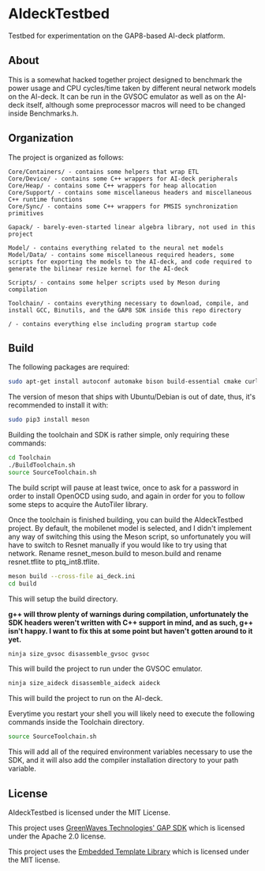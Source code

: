 # AIdeckTestbed

Testbed for experimentation on the GAP8-based AI-deck platform.

## About

This is a somewhat hacked together project designed to benchmark the power usage and CPU cycles/time taken by different neural network models on the AI-deck. It can be run in the GVSOC emulator as well as on the AI-deck itself, although some preprocessor macros will need to be changed inside Benchmarks.h.

## Organization

The project is organized as follows:

```
Core/Containers/ - contains some helpers that wrap ETL
Core/Device/ - contains some C++ wrappers for AI-deck peripherals
Core/Heap/ - contains some C++ wrappers for heap allocation
Core/Support/ - contains some miscellaneous headers and miscellaneous C++ runtime functions
Core/Sync/ - contains some C++ wrappers for PMSIS synchronization primitives

Gapack/ - barely-even-started linear algebra library, not used in this project

Model/ - contains everything related to the neural net models
Model/Data/ - contains some miscellaneous required headers, some scripts for exporting the models to the AI-deck, and code required to generate the bilinear resize kernel for the AI-deck

Scripts/ - contains some helper scripts used by Meson during compilation

Toolchain/ - contains everything necessary to download, compile, and install GCC, Binutils, and the GAP8 SDK inside this repo directory

/ - contains everything else including program startup code
```

## Build

The following packages are required:

```bash
sudo apt-get install autoconf automake bison build-essential cmake curl doxygen flex git gtkwave libftdi-dev libftdi1 libjpeg-dev libsdl2-dev libsdl2-ttf-dev libsndfile1-dev graphicsmagick-libmagick-dev-compat libtool libusb-1.0-0-dev pkg-config python3-pip rsync scons texinfo wget libmpfr-dev libmpc-dev libgmp-dev texinfo gcc-10 g++-10 ninja-build
```

The version of meson that ships with Ubuntu/Debian is out of date, thus, it's recommended to install it with:

```bash
sudo pip3 install meson
```

Building the toolchain and SDK is rather simple, only requiring these commands:

```bash
cd Toolchain
./BuildToolchain.sh
source SourceToolchain.sh
```

The build script will pause at least twice, once to ask for a password in order to install OpenOCD using sudo, and again in order for you to follow some steps to acquire the AutoTiler library.

Once the toolchain is finished building, you can build the AIdeckTestbed project. By default, the mobilenet model is selected, and I didn't implement any way of switching this using the Meson script, so unfortunately you will have to switch to Resnet manually if you would like to try using that network. Rename resnet_meson.build to meson.build and rename resnet.tflite to ptq_int8.tflite.

```bash
meson build --cross-file ai_deck.ini
cd build
```

This will setup the build directory.

**g++ will throw plenty of warnings during compilation, unfortunately the SDK headers weren't written with C++ support in mind, and as such, g++ isn't happy. I want to fix this at some point but haven't gotten around to it yet.**

```bash
ninja size_gvsoc disassemble_gvsoc gvsoc
```

This will build the project to run under the GVSOC emulator.

```bash
ninja size_aideck disassemble_aideck aideck
```

This will build the project to run on the AI-deck.

Everytime you restart your shell you will likely need to execute the following commands inside the Toolchain directory.

```bash
source SourceToolchain.sh
```

This will add all of the required environment variables necessary to use the SDK, and it will also add the compiler installation directory to your path variable.

## License

AIdeckTestbed is licensed under the MIT License.

This project uses [GreenWaves Technologies' GAP SDK](https://github.com/GreenWaves-Technologies/gap_sdk) which is licensed under the Apache 2.0 license.

This project uses the [Embedded Template Library](https://github.com/ETLCPP/etl) which is licensed under the MIT license.
